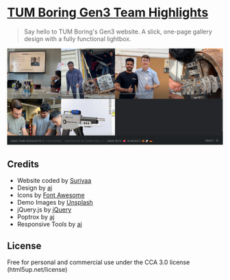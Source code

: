 # [TUM Boring Gen3 Team Highlights](https://tum-boring.github.io/gen3.tum-boring.com/)
> Say hello to TUM Boring's Gen3 website. A slick, one-page gallery design with a fully functional lightbox.

![TUM Boring Gen3 Team Highlights](./images/screenshot.png "TUM Boring Gen3 Team Highlights")

## Credits
- Website coded by [Suriyaa](https://about.suriyaa.tk)
- Design by [aj](https://twitter.com/ajlkn)
- Icons by [Font Awesome](fontawesome.io)
- Demo Images by [Unsplash](unsplash.com)
- jQuery.js by [jQuery](jquery.com)
- Poptrox  by [aj](github.com/ajlkn/jquery.poptrox)
- Responsive Tools by [aj](github.com/ajlkn/responsive-tools)

## License
Free for personal and commercial use under the CCA 3.0 license (html5up.net/license)
